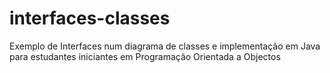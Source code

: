 # interfaces-classes
Exemplo de  Interfaces num diagrama de classes e implementação em Java para estudantes iniciantes em Programação Orientada a Objectos
